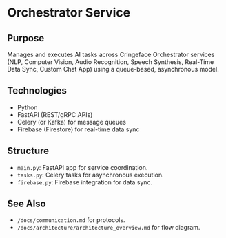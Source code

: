 # Orchestrator Service
## Purpose
Manages and executes AI tasks across Cringeface Orchestrator services (NLP, Computer Vision, Audio Recognition, Speech Synthesis, Real-Time Data Sync, Custom Chat App) using a queue-based, asynchronous model.

## Technologies
- Python
- FastAPI (REST/gRPC APIs)
- Celery (or Kafka) for message queues
- Firebase (Firestore) for real-time data sync

## Structure
- `main.py`: FastAPI app for service coordination.
- `tasks.py`: Celery tasks for asynchronous execution.
- `firebase.py`: Firebase integration for data sync.

## See Also
- `/docs/communication.md` for protocols.
- `/docs/architecture/architecture_overview.md` for flow diagram.